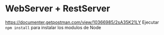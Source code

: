 # WebServer + RestServer
https://documenter.getpostman.com/view/10366985/2sA35K21LY
Ejecutar ```npm install``` para instalar los modulos de Node
